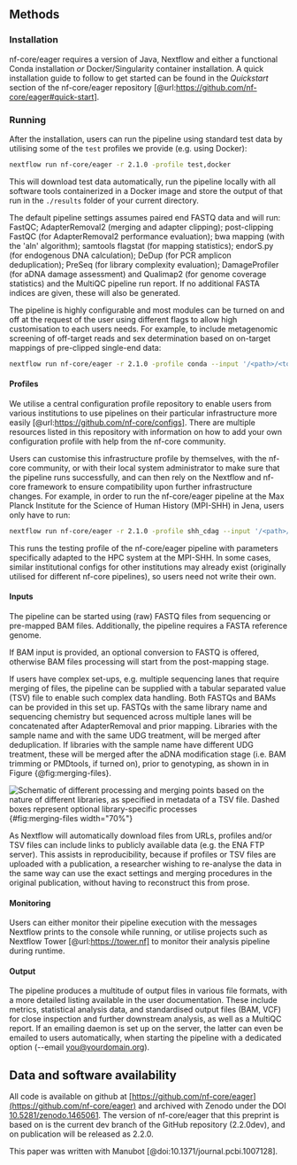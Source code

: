 ## Methods

### Installation

nf-core/eager requires a version of Java, Nextflow and either a functional Conda
installation *or* Docker/Singularity container installation. A quick
installation guide to follow to get started can be found in the *Quickstart*
section of the nf-core/eager repository
[@url:https://github.com/nf-core/eager#quick-start].

### Running

After the installation, users can run the pipeline using standard test data by
utilising some of the `test` profiles we provide (e.g. using Docker):

```bash
nextflow run nf-core/eager -r 2.1.0 -profile test,docker
```

This will download test data automatically, run the pipeline locally with all
software tools containerized in a Docker image and store the output of that run
in the `./results` folder of your current directory.

The default pipeline settings assumes paired end FASTQ data and will run:
FastQC; AdapterRemoval2 (merging and adapter clipping); post-clipping FastQC
(for AdapterRemoval2 performance evaluation); bwa mapping (with the 'aln'
algorithm); samtools flagstat (for mapping statistics); endorS.py (for
endogenous DNA calculation); DeDup (for PCR amplicon deduplication); PreSeq (for
library complexity evaluation); DamageProfiler (for aDNA damage assessment) and Qualimap2 (for genome
coverage statistics) and the MultiQC pipeline run report. If no additional FASTA
indices are given, these will also be generated.

The pipeline is highly configurable and most modules can be turned on and off at
the request of the user using different flags to allow high customisation to
each users needs. For example, to include metagenomic screening of off-target
reads and sex determination based on on-target mappings of pre-clipped
single-end data:

```bash
nextflow run nf-core/eager -r 2.1.0 -profile conda --input '/<path>/<to>/*/*R1*.fastq.gz' --single_end --fasta '/<path>/<to>/<reference>.fasta.gz' --skip_fastqc --skip_adapterremoval --run_bam_filtering --bam_discard_unmapped --bam_unmapped_type 'fastq' --run_metagenomic_screening --metagenomic_tool 'malt' --database '/<path>/<to>/<malt_database>' --run_sexdeterrmine
```

#### Profiles

We utilise a central configuration profile repository to enable users from
various institutions to use pipelines on their particular infrastructure more
easily [@url:https://github.com/nf-core/configs]. There are multiple resources
listed in this repository with information on how to add your own configuration
profile with help from the nf-core community.

Users can customise this infrastructure profile by themselves, with the nf-core
community, or with their local system administrator to make sure that the
pipeline runs successfully, and can then rely on the Nextflow and nf-core
framework to ensure compatibility upon further infrastructure changes. For
example, in order to run the nf-core/eager pipeline at the Max Planck Institute
for the Science of Human History (MPI-SHH) in Jena, users only have to run:

```bash
nextflow run nf-core/eager -r 2.1.0 -profile shh_cdag --input '/<path>/<to>/*/*{R1,R2}*.fastq.gz' --fasta '/<path>/<to>/<reference>.fasta.gz'
```

This runs the testing profile of the nf-core/eager pipeline with parameters
specifically adapted to the HPC system at the MPI-SHH. In some cases, similar
institutional configs for other institutions may already exist (originally
utilised for different nf-core pipelines), so users need not write their own.

#### Inputs

The pipeline can be started using (raw) FASTQ files from sequencing or
pre-mapped BAM files. Additionally, the pipeline requires a FASTA reference
genome.

If BAM input is provided, an optional conversion to FASTQ is offered, otherwise
BAM files processing will start from the post-mapping stage.

If users have complex set-ups, e.g. multiple sequencing lanes that require
merging of files, the pipeline can be supplied with a tabular
separated value (TSV) file to enable such complex data handling. Both FASTQs and
BAMs can be provided in this set up. FASTQs with the same library name and
sequencing chemistry but sequenced across multiple lanes will be concatenated
after AdapterRemoval and prior mapping. Libraries with the sample name and with
the same UDG treatment, will be merged after deduplication. If libraries with
the sample name have different UDG treatment, these will be merged after the
aDNA modification stage (i.e. BAM trimming or PMDtools, if turned on), prior
to genotyping, as shown in in Figure {@fig:merging-files}.

![Schematic of different processing and merging points based on the nature of
different libraries, as specified in metadata of a TSV file. Dashed boxes
represent optional library-specific
processes](images/Fig3_merging_files.png){#fig:merging-files width="70%"}

As Nextflow will automatically download files from URLs, profiles and/or TSV
files can include links to publicly available data (e.g. the ENA FTP server).
This assists in reproducibility, because if profiles or TSV files are uploaded with a
publication, a researcher wishing to re-analyse the data in the same way can use
the exact settings and merging procedures in the original publication, without
having to reconstruct this from prose.

#### Monitoring

Users can either monitor their pipeline execution with the messages Nextflow
prints to the console while running, or utilise projects such as Nextflow Tower
[@url:https://tower.nf] to monitor their analysis pipeline during runtime.

#### Output

The pipeline produces a multitude of output files in various file formats, with a
more detailed listing available in the user documentation. These include
metrics, statistical analysis data, and standardised output files (BAM, VCF) for
close inspection and further downstream analysis, as well as a MultiQC report.
If an emailing daemon is set up on the server, the latter can even be emailed to
users automatically, when starting the pipeline with a dedicated option (\-\-email
you@yourdomain.org).

## Data and software availability

All code is available on github at
[https://github.com/nf-core/eager](https://github.com/nf-core/eager) and
archived with Zenodo under the DOI
[10.5281/zenodo.1465061](https://doi.org/10.5281/zenodo.1465061). The version of
nf-core/eager that this preprint is based on is the current dev branch of the
GitHub repository (2.2.0dev), and on publication will be released as 2.2.0.

This paper was written with Manubot [@doi:10.1371/journal.pcbi.1007128].
